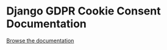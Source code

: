# Django GDPR Cookie Consent Documentation

[Browse the documentation](https://websightful.github.io/django-gdpr-cookie-consent-docs/)
